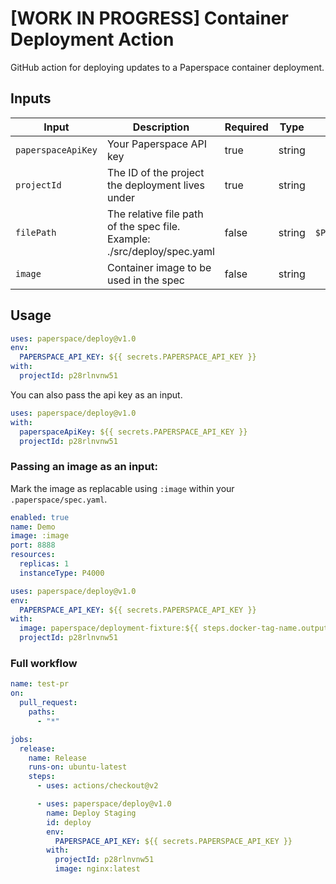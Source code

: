 # [WORK IN PROGRESS] Container Deployment Action
GitHub action for deploying updates to a Paperspace container deployment.

## Inputs

| Input | Description | Required | Type | Default
| --- | --- | --- | --- | ---
| `paperspaceApiKey` | Your Paperspace API key | true | string |
| `projectId` | The ID of the project the deployment lives under | true | string |
| `filePath` | The relative file path of the spec file. Example: ./src/deploy/spec.yaml | false | string | `$PROJECT_ROOT/.paperspace/spec.yaml`
| `image` | Container image to be used in the spec | false | string |

## Usage

```yaml
uses: paperspace/deploy@v1.0
env:
  PAPERSPACE_API_KEY: ${{ secrets.PAPERSPACE_API_KEY }}
with:
  projectId: p28rlnvnw51
```

You can also pass the api key as an input.

```yaml
uses: paperspace/deploy@v1.0
with:
  paperspaceApiKey: ${{ secrets.PAPERSPACE_API_KEY }}
  projectId: p28rlnvnw51
```

### Passing an image as an input:

Mark the image as replacable using `:image` within your `.paperspace/spec.yaml`.
```yaml
enabled: true
name: Demo
image: :image
port: 8888
resources:
  replicas: 1
  instanceType: P4000
  ```


```yaml
uses: paperspace/deploy@v1.0
env:
  PAPERSPACE_API_KEY: ${{ secrets.PAPERSPACE_API_KEY }}
with:
  image: paperspace/deployment-fixture:${{ steps.docker-tag-name.outputs.DOCKER_TAG_NAME }})
  projectId: p28rlnvnw51
```

### Full workflow

```yaml
name: test-pr
on:
  pull_request:
    paths:
      - "*"

jobs:
  release:
    name: Release
    runs-on: ubuntu-latest
    steps:
      - uses: actions/checkout@v2

      - uses: paperspace/deploy@v1.0
        name: Deploy Staging
        id: deploy
        env:
          PAPERSPACE_API_KEY: ${{ secrets.PAPERSPACE_API_KEY }}
        with:
          projectId: p28rlnvnw51
          image: nginx:latest
```
